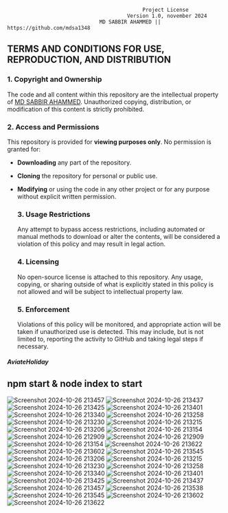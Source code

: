                                                 Project License
                                           Version 1.0, november 2024
                                  MD SABBIR AHAMMED || https://github.com/mdsa1348

   ## TERMS AND CONDITIONS FOR USE, REPRODUCTION, AND DISTRIBUTION
  ###  1. Copyright and Ownership
  The code and all content within this repository are the intellectual property of [MD SABBIR AHAMMED](https://github.com/mdsa1348). Unauthorized copying, distribution, or modification of this content is strictly prohibited.
  ### 2. **Access and Permissions**
This repository is provided for **viewing purposes only**. No permission is granted for:  
- **Downloading** any part of the repository.  
- **Cloning** the repository for personal or public use.  
- **Modifying** or using the code in any other project or for any purpose without explicit written permission.

  
  ###  3. Usage Restrictions
  Any attempt to bypass access restrictions, including automated or manual methods to download or alter the contents, will be considered a violation of this policy and may result in legal action.
  ###  4. Licensing
  No open-source license is attached to this repository. Any usage, copying, or sharing outside of what is explicitly stated in this policy is not allowed and will be subject to intellectual property law.
  ###  5. Enforcement
  Violations of this policy will be monitored, and appropriate action will be taken if unauthorized use is detected. This may include, but is not limited to, reporting the activity to GitHub and taking legal        steps if necessary.
 
 
 ##### AviateHoliday


##  npm start & node index to start

![Screenshot 2024-10-26 213457](https://github.com/user-attachments/assets/7f99b906-b0e7-4f04-9739-62716abdbf2d)
![Screenshot 2024-10-26 213437](https://github.com/user-attachments/assets/41222f9e-261d-4495-a7ea-0a97786d2d25)
![Screenshot 2024-10-26 213425](https://github.com/user-attachments/assets/09705cf3-be67-4b22-a664-dedbedd04817)
![Screenshot 2024-10-26 213401](https://github.com/user-attachments/assets/6855e704-258f-468c-8ecf-569630833927)
![Screenshot 2024-10-26 213340](https://github.com/user-attachments/assets/c35437d1-b8b3-4cc0-91a9-2c15fb619ac7)
![Screenshot 2024-10-26 213258](https://github.com/user-attachments/assets/70823ca4-65f1-41bc-90f1-36bf8405d2d3)
![Screenshot 2024-10-26 213230](https://github.com/user-attachments/assets/1776d2db-21b2-4671-815d-953975bec6b9)
![Screenshot 2024-10-26 213215](https://github.com/user-attachments/assets/6ec59093-5b14-4ca0-a676-c7fc834f510d)
![Screenshot 2024-10-26 213206](https://github.com/user-attachments/assets/83386ec2-ee2a-4ff8-921b-a0015f9412d6)
![Screenshot 2024-10-26 213154](https://github.com/user-attachments/assets/0eb4cf5d-f5f7-4ffe-a9d2-82486c46d6ca)
![Screenshot 2024-10-26 212909](https://github.com/user-attachments/assets/3f2c7aec-d7a4-4a02-9673-9b5b479e748f)
![Screenshot 2024-10-26 212909](https://github.com/user-attachments/assets/ee053b84-5331-480e-b613-c66170e7c189)
![Screenshot 2024-10-26 213154](https://github.com/user-attachments/assets/69079572-26b0-4e6a-af9c-bb0b6e757ed4)
![Screenshot 2024-10-26 213622](https://github.com/user-attachments/assets/c3d951e8-2377-4b7e-a97f-be8979288a5b)
![Screenshot 2024-10-26 213602](https://github.com/user-attachments/assets/a114ec7a-5f0e-4afe-82b6-b0d933476b3a)
![Screenshot 2024-10-26 213545](https://github.com/user-attachments/assets/d26866d4-4351-4c74-8957-c8b01c84cb43)
![Screenshot 2024-10-26 213206](https://github.com/user-attachments/assets/b27e782f-5ee4-4824-be54-267b99a13e6e)
![Screenshot 2024-10-26 213215](https://github.com/user-attachments/assets/dd95a54e-e682-4152-91db-9e584aa67f67)
![Screenshot 2024-10-26 213230](https://github.com/user-attachments/assets/7fd6f702-5c69-4292-8323-8436f9cb7c21)
![Screenshot 2024-10-26 213258](https://github.com/user-attachments/assets/e50f41be-05fd-41a8-91ce-6f6f710e117f)
![Screenshot 2024-10-26 213340](https://github.com/user-attachments/assets/c7f49376-580f-45ea-9582-c5a4c433e47b)
![Screenshot 2024-10-26 213401](https://github.com/user-attachments/assets/044163c9-b11b-40d9-af80-e1f801eb1bf9)
![Screenshot 2024-10-26 213425](https://github.com/user-attachments/assets/337cf98e-10aa-4366-a33b-d685feefb988)
![Screenshot 2024-10-26 213437](https://github.com/user-attachments/assets/7f368dd1-a6fa-44aa-b51a-0a00eeddd424)
![Screenshot 2024-10-26 213457](https://github.com/user-attachments/assets/0eafce84-c2a1-40d4-876d-d795be1bfa69)
![Screenshot 2024-10-26 213538](https://github.com/user-attachments/assets/2a5487b5-4950-4e2e-a5ea-826699965b2d)
![Screenshot 2024-10-26 213545](https://github.com/user-attachments/assets/44ca859a-723b-4e9f-a0e5-d87b8e4411f5)
![Screenshot 2024-10-26 213602](https://github.com/user-attachments/assets/8330407c-e91b-4881-8196-5ea86049fc33)
![Screenshot 2024-10-26 213622](https://github.com/user-attachments/assets/984ebb1e-766e-4b51-ab76-85d4ea5c6d6c)
